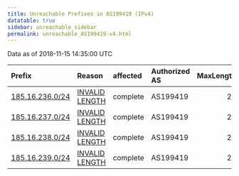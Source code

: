 ```yaml
---
title: Unreachable Prefixes in AS199419 (IPv4)
datatable: true
sidebar: unreachable_sidebar
permalink: unreachable_AS199419-v4.html
---
```


Data as of 2018-11-15 14:35:00 UTC


<div class="datatable-begin"></div>

| Prefix                                                   | Reason                                                                                                     | affected   | Authorized AS   |   MaxLength | Anchor                                         |   unreachable /24s |
|:---------------------------------------------------------|:-----------------------------------------------------------------------------------------------------------|:-----------|:----------------|------------:|:-----------------------------------------------|-------------------:|
| [185.16.236.0/24](https://stat.ripe.net/185.16.236.0/24) | [INVALID LENGTH](https://rpki-validator.ripe.net/announcement-preview?asn=AS199419&prefix=185.16.236.0/24) | complete   | AS199419        |          22 | [RIPE](unreachable_RIPE_NCC_RPKI_Root-v4.html) |                  1 |
| [185.16.237.0/24](https://stat.ripe.net/185.16.237.0/24) | [INVALID LENGTH](https://rpki-validator.ripe.net/announcement-preview?asn=AS199419&prefix=185.16.237.0/24) | complete   | AS199419        |          22 | [RIPE](unreachable_RIPE_NCC_RPKI_Root-v4.html) |                  1 |
| [185.16.238.0/24](https://stat.ripe.net/185.16.238.0/24) | [INVALID LENGTH](https://rpki-validator.ripe.net/announcement-preview?asn=AS199419&prefix=185.16.238.0/24) | complete   | AS199419        |          22 | [RIPE](unreachable_RIPE_NCC_RPKI_Root-v4.html) |                  1 |
| [185.16.239.0/24](https://stat.ripe.net/185.16.239.0/24) | [INVALID LENGTH](https://rpki-validator.ripe.net/announcement-preview?asn=AS199419&prefix=185.16.239.0/24) | complete   | AS199419        |          22 | [RIPE](unreachable_RIPE_NCC_RPKI_Root-v4.html) |                  1 |

<div class="datatable-end"></div>